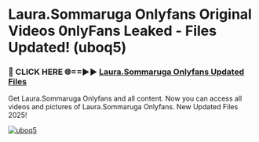 # Laura.Sommaruga Onlyfans Original Videos 0nlyFans Leaked - Files Updated! (uboq5)

<h3>🔴 CLICK HERE 🌐==►► <a href="https://tinyurl.com/2jnfzry5" rel="nofollow">Laura.Sommaruga Onlyfans Updated Files</a></h3>

Get Laura.Sommaruga Onlyfans and all content. Now you can access all videos and pictures of Laura.Sommaruga Onlyfans. New Updated Files 2025!

[![uboq5](https://i.imgur.com/GyGTBgg.gif)](https://tinyurl.com/2jnfzry5)
